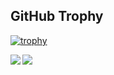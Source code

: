 ## GitHub Trophy

[![trophy](https://github-profile-trophy.vercel.app/?username=KazuyaMatsunaga&theme=juicyfresh)](https://github.com/ryo-ma/github-profile-trophy)

<a href="https://github.com/anuraghazra/github-readme-stats">
  <img align="left" src="https://github-readme-stats.vercel.app/api?username=KazuyaMatsunaga&count_private=true&show_icons=true&theme=tokyonight" />
</a>
<a href="https://github.com/anuraghazra/github-readme-stats">
  <img align="left" src="https://github-readme-stats.vercel.app/api/top-langs/?username=KazuyaMatsunaga&theme=tokyonight&langs_count=4&hide=html" />
</a>